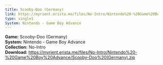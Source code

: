 ```yaml
---
title: Scooby-Doo (Germany)
link: https://myrient.erista.me/files/No-Intro/Nintendo%20-%20Game%20Boy%20Advance/Scooby-Doo%20(Germany).zip
type: single1
System: Nintendo - Game Boy Advance
---
```

<b>Game:</b> Scooby-Doo (Germany)<br>
<b>System:</b> Nintendo - Game Boy Advance<br>
<b>Collection:</b> No-Intro<br>
<b>Download:</b> https://myrient.erista.me/files/No-Intro/Nintendo%20-%20Game%20Boy%20Advance/Scooby-Doo%20(Germany).zip